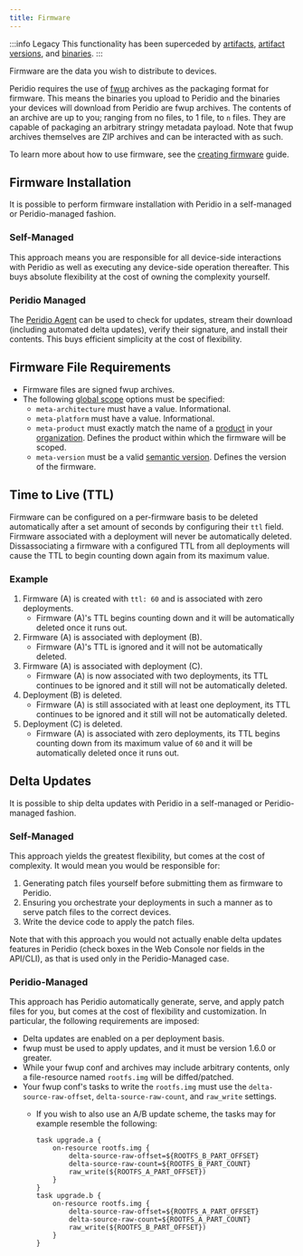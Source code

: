 ```yaml
---
title: Firmware
---
```


:::info Legacy
This functionality has been superceded by [artifacts](artifacts), [artifact versions](artifact-versions), and [binaries](binaries).
:::

Firmware are the data you wish to distribute to devices.

Peridio requires the use of [fwup](https://github.com/fwup-home/fwup) archives as the packaging format for firmware. This means the binaries you upload to Peridio and the binaries your devices will download from Peridio are fwup archives. The contents of an archive are up to you; ranging from no files, to 1 file, to `n` files. They are capable of packaging an arbitrary stringy metadata payload. Note that fwup archives themselves are ZIP archives and can be interacted with as such.

To learn more about how to use firmware, see the [creating firmware](/guides/creating-firmware) guide.

## Firmware Installation

It is possible to perform firmware installation with Peridio in a self-managed or Peridio-managed fashion.

### Self-Managed

This approach means you are responsible for all device-side interactions with Peridio as well as executing any device-side operation thereafter. This buys absolute flexibility at the cost of owning the complexity yourself.

### Peridio Managed

The [Peridio Agent](/agent) can be used to check for updates, stream their download (including automated delta updates), verify their signature, and install their contents. This buys efficient simplicity at the cost of flexibility.

## Firmware File Requirements

- Firmware files are signed fwup archives.
- The following [global scope](https://github.com/fwup-home/fwup#global-scope) options must be specified:
  - `meta-architecture` must have a value. Informational.
  - `meta-platform` must have a value. Informational.
  - `meta-product` must exactly match the name of a [product](/reference/products) in your [organization](/reference/organizations). Defines the product within which the firmware will be scoped.
  - `meta-version` must be a valid [semantic version](https://semver.org/spec/v2.0.0.html). Defines the version of the firmware.

## Time to Live (TTL)

Firmware can be configured on a per-firmware basis to be deleted automatically after a set amount of seconds by configuring their `ttl` field. Firmware associated with a deployment will never be automatically deleted. Dissassociating a firmware with a configured TTL from all deployments will cause the TTL to begin counting down again from its maximum value.

### Example

1. Firmware (A) is created with `ttl: 60` and is associated with zero deployments.
    - Firmware (A)'s TTL begins counting down and it will be automatically deleted once it runs out.
2. Firmware (A) is associated with deployment (B).
    - Firmware (A)'s TTL is ignored and it will not be automatically deleted.
3. Firmware (A) is associated with deployment (C).
    - Firmware (A) is now associated with two deployments, its TTL continues to be ignored and it still will not be automatically deleted.
4. Deployment (B) is deleted.
    - Firmware (A) is still associated with at least one deployment, its TTL continues to be ignored and it still will not be automatically deleted.
5. Deployment (C) is deleted.
    - Firmware (A) is associated with zero deployments, its TTL begins counting down from its maximum value of `60` and it will be automatically deleted once it runs out.

## Delta Updates

It is possible to ship delta updates with Peridio in a self-managed or Peridio-managed fashion.

### Self-Managed

This approach yields the greatest flexibility, but comes at the cost of complexity. It would mean you would be responsible for:

1. Generating patch files yourself before submitting them as firmware to Peridio.
2. Ensuring you orchestrate your deployments in such a manner as to serve patch files to the correct devices.
3. Write the device code to apply the patch files.

Note that with this approach you would not actually enable delta updates features in Peridio (check boxes in the Web Console nor fields in the API/CLI), as that is used only in the Peridio-Managed case.

### Peridio-Managed

This approach has Peridio automatically generate, serve, and apply patch files for you, but comes at the cost of flexibility and customization. In particular, the following requirements are imposed:

- Delta updates are enabled on a per deployment basis.
- fwup must be used to apply updates, and it must be version 1.6.0 or greater.
- While your fwup conf and archives may include arbitrary contents, only a file-resource named `rootfs.img` will be diffed/patched.
- Your fwup conf's tasks to write the `rootfs.img` must use the `delta-source-raw-offset`, `delta-source-raw-count`, and `raw_write` settings.
  - If you wish to also use an A/B update scheme, the tasks may for example resemble the following:

    ```
    task upgrade.a {
        on-resource rootfs.img {
            delta-source-raw-offset=${ROOTFS_B_PART_OFFSET}
            delta-source-raw-count=${ROOTFS_B_PART_COUNT}
            raw_write(${ROOTFS_A_PART_OFFSET})
        }
    }
    task upgrade.b {
        on-resource rootfs.img {
            delta-source-raw-offset=${ROOTFS_A_PART_OFFSET}
            delta-source-raw-count=${ROOTFS_A_PART_COUNT}
            raw_write(${ROOTFS_B_PART_OFFSET})
        }
    }
    ```
